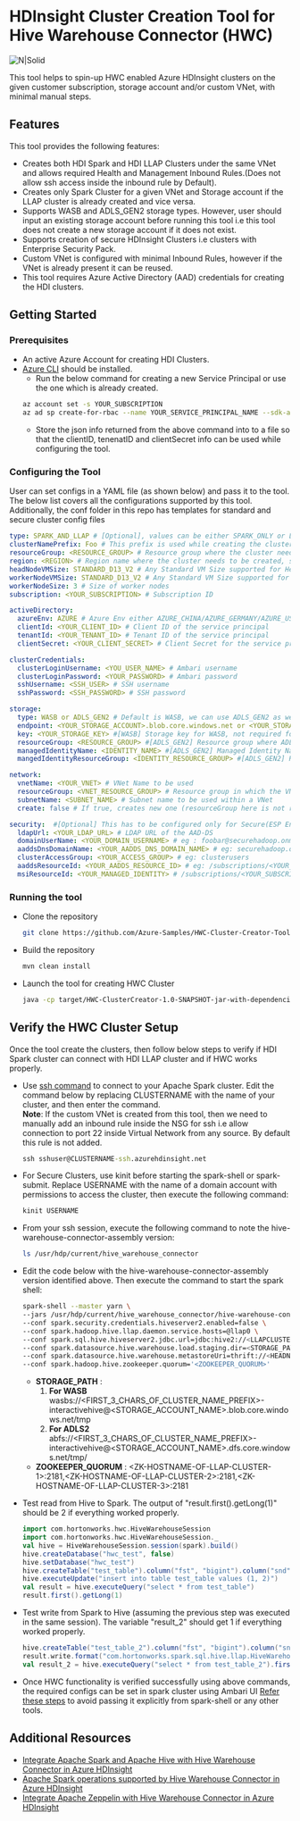 # HDInsight Cluster Creation Tool for Hive Warehouse Connector (HWC)

![N|Solid](https://docs.microsoft.com/en-us/azure/hdinsight/interactive-query/media/apache-hive-warehouse-connector/hive-warehouse-connector-architecture.png)

This tool helps to spin-up HWC enabled Azure HDInsight clusters on the given customer subscription, storage account and/or custom VNet, with minimal manual steps.

## Features

This tool provides the following features:
* Creates both HDI Spark and HDI LLAP Clusters under the same VNet and allows required Health and Management Inbound Rules.(Does not allow ssh access inside the inbound rule by Default). 
* Creates only Spark Cluster for a given VNet and Storage account if the LLAP cluster is already created and vice versa.
* Supports  WASB and ADLS_GEN2 storage types. However, user should input an existing storage account before running this tool i.e this tool does not create a new storage account if it does not exist.
* Supports creation of secure HDInsight Clusters i.e clusters with Enterprise Security Pack.
* Custom VNet is configured with minimal Inbound Rules, however if the VNet is already present it can be reused.
* This tool requires Azure Active Directory (AAD) credentials for creating the HDI clusters.


## Getting Started

### Prerequisites

- An active Azure Account for creating HDI Clusters.
- [Azure CLI](https://docs.microsoft.com/en-us/cli/azure/install-azure-cli?view=azure-cli-latest) should be installed.
    - Run the below command for creating a new Service Principal or use the one which is already created.
    ```bash 
    az account set -s YOUR_SUBSCRIPTION
    az ad sp create-for-rbac --name YOUR_SERVICE_PRINCIPAL_NAME --sdk-auth
    ```
    - Store the json info returned from the above command into to a file so that the clientID, tenenatID and clientSecret info can be used while configuring the tool.

### Configuring the Tool

User can set configs in a YAML file (as shown below) and pass it to the tool. The below list covers all the configurations supported by this tool. Additionally, the conf folder in this repo has templates for standard and secure cluster config files
 
```yml
type: SPARK_AND_LLAP # [Optional], values can be either SPARK_ONLY or LLAP_ONLY Default is SPARK_AND_LLAP
clusterNamePrefix: Foo # This prefix is used while creating the cluster name. Only first three chars are used as prefix from this string
resourceGroup: <RESOURCE_GROUP> # Resource group where the cluster needs to be created
region: <REGION> # Region name where the cluster needs to be created, should be in small case without space. Eg: eastus2
headNodeVMSize: STANDARD_D13_V2 # Any Standard VM Size supported for Head Nodes in HDInsight, https://docs.microsoft.com/en-us/azure/hdinsight/hdinsight-supported-node-configuration
workerNodeVMSize: STANDARD_D13_V2 # Any Standard VM Size supported for Worker Nodes in HDInsight, https://docs.microsoft.com/en-us/azure/hdinsight/hdinsight-supported-node-configuration
workerNodeSize: 3 # Size of worker nodes
subscription: <YOUR_SUBSCRIPTION> # Subscription ID

activeDirectory:
  azureEnv: AZURE # Azure Env either AZURE_CHINA/AZURE_GERMANY/AZURE_US_GOVERNMENT , default AZURE
  clientId: <YOUR_CLIENT_ID> # Client ID of the service principal
  tenantId: <YOUR_TENANT_ID> # Tenant ID of the service principal
  clientSecret: <YOUR_CLIENT_SECRET> # Client Secret for the service principal

clusterCredentials:
  clusterLoginUsername: <YOU_USER_NAME> # Ambari username
  clusterLoginPassword: <YOUR_PASSWORD> # Ambari password
  sshUsername: <SSH_USER> # SSH username
  sshPassword: <SSH_PASSWORD> # SSH password

storage:
  type: WASB or ADLS_GEN2 # Default is WASB, we can use ADLS_GEN2 as well
  endpoint: <YOUR_STORAGE_ACCOUNT>.blob.core.windows.net or <YOUR_STORAGE_ACCOUNT>.dfs.core.windows.net # Storage account name
  key: <YOUR_STORAGE_KEY> #[WASB] Storage key for WASB, not required for ADLS_GEN2
  resourceGroup: <RESOURCE_GROUP> #[ADLS_GEN2] Resource group where ADLS_GEN2 exist
  managedIdentityName: <IDENTITY_NAME> #[ADLS_GEN2] Managed Identity Name for ADLS_GEN2
  mangedIdentityResourceGroup: <IDENTITY_RESOURCE_GROUP> #[ADLS_GEN2] Resource Group name where the Managed Identity exist for ADLS_GEN2

network:
  vnetName: <YOUR_VNET> # VNet Name to be used
  resourceGroup: <VNET_RESOURCE_GROUP> # Resource group in which the VNet exists
  subnetName: <SUBNET_NAME> # Subnet name to be used within a VNet
  create: false # If true, creates new one (resourceGroup here is not required), else configures the existing VNet and Subnet from the resourceGroup mentioned

security:  #[Optional] This has to be configured only for Secure(ESP Enabled) clusters, for standard clusters this is not required
  ldapUrl: <YOUR_LDAP_URL> # LDAP URL of the AAD-DS
  domainUserName: <YOUR_DOMAIN_USERNAME> # eg : foobar@securehadoop.onmicrosoft.com
  aaddsDnsDomainName: <YOUR_AADDS_DNS_DOMAIN_NAME> # eg: securehadoop.onmicrosoft.com
  clusterAccessGroup: <YOUR_ACCESS_GROUP> # eg: clusterusers
  aaddsResourceId: <YOUR_AADDS_RESOURCE_ID> # eg: /subscriptions/<YOUR_SUBSCRIPTION_ID>/resourceGroups/<YOUR_RESOURCE_GROUP>/providers/Microsoft.AAD/domainServices/<YOUR_AADDS_DNS_DOMAIN_NAME>
  msiResourceId: <YOUR_MANAGED_IDENTITY> # /subscriptions/<YOUR_SUBSCRIPTION>/resourceGroups/<YOUR_RESOURCE_GROUP>/providers/Microsoft.ManagedIdentity/userAssignedIdentities/<YOUR_IDENTITY>
```


### Running the tool
- Clone the repository
    ```bash
    git clone https://github.com/Azure-Samples/HWC-Cluster-Creator-Tool.git
    ```
- Build the repository
    ```bash
    mvn clean install
    ```

- Launch the tool for creating HWC Cluster
    ```bash
    java -cp target/HWC-ClusterCreator-1.0-SNAPSHOT-jar-with-dependencies.jar com.microsoft.hdinsight.HWCClusterCreator YAML_CONFIG_PATH
    ```

## Verify the HWC Cluster Setup

Once the tool create the clusters, then follow below steps to verify if HDI Spark cluster can connect with HDI LLAP cluster and if HWC works properly.
- Use [ssh command](https://docs.microsoft.com/en-us/azure/hdinsight/hdinsight-hadoop-linux-use-ssh-unix) to connect to your Apache Spark cluster. Edit the command below by replacing CLUSTERNAME with the name of your cluster, and then enter the command.<br/> 
<strong>Note</strong>: If the custom VNet is created from this tool, then we need to manually add an inbound rule inside the NSG for ssh i.e allow connection to port 22 inside Virtual Network from any source. By default this rule is not added.
    ```cmd
    ssh sshuser@CLUSTERNAME-ssh.azurehdinsight.net
    ```
- For Secure Clusters, use kinit before starting the spark-shell or spark-submit. Replace USERNAME with the name of a domain account with permissions to access the cluster, then execute the following command:
    ```bash
    kinit USERNAME
    ```
- From your ssh session, execute the following command to note the hive-warehouse-connector-assembly version:
    ```bash
    ls /usr/hdp/current/hive_warehouse_connector
    ```

- Edit the code below with the hive-warehouse-connector-assembly version identified above. Then execute the command to start the spark shell:
    ```bash
    spark-shell --master yarn \
    --jars /usr/hdp/current/hive_warehouse_connector/hive-warehouse-connector-assembly-<STACK_VERSION>.jar \
    --conf spark.security.credentials.hiveserver2.enabled=false \
    --conf spark.hadoop.hive.llap.daemon.service.hosts=@llap0 \
    --conf spark.sql.hive.hiveserver2.jdbc.url=jdbc:hive2://<LLAPCLUSTERNAME>.azurehdinsight.net:443/;user=admin;password=PWD;ssl=true;transportMode=http;httpPath=/hive2 \
    --conf spark.datasource.hive.warehouse.load.staging.dir=<STORAGE_PATH> \
    --conf spark.datasource.hive.warehouse.metastoreUri=thrift://<HEADNODE-0 HOSTNAME of LLAP Cluster>:9083,thrift://<HEADNODE-1 HOSTNAME of LLAP Cluster>:9083 \
    --conf spark.hadoop.hive.zookeeper.quorum='<ZOOKEEPER_QUORUM>'
    ```
    - <strong>STORAGE_PATH</strong> :
        1. <strong>For WASB</strong> wasbs://<FIRST_3_CHARS_OF_CLUSTER_NAME_PREFIX>-interactivehive@<STORAGE_ACCOUNT_NAME>.blob.core.windows.net/tmp
        2. <strong>For ADLS2</strong> abfs://<FIRST_3_CHARS_OF_CLUSTER_NAME_PREFIX>-interactivehive@<STORAGE_ACCOUNT_NAME>.dfs.core.windows.net/tmp/ 
    - <strong>ZOOKEEPER_QUORUM</strong> :
         \<ZK-HOSTNAME-OF-LLAP-CLUSTER-1>:2181,\<ZK-HOSTNAME-OF-LLAP-CLUSTER-2>:2181,\<ZK-HOSTNAME-OF-LLAP-CLUSTER-3>:2181
- Test read from Hive to Spark. The output of "result.first().getLong(1)" should be 2 if everything worked properly. 
    ```scala
    import com.hortonworks.hwc.HiveWarehouseSession 
    import com.hortonworks.hwc.HiveWarehouseSession._ 
    val hive = HiveWarehouseSession.session(spark).build() 
    hive.createDatabase("hwc_test", false) 
    hive.setDatabase("hwc_test") 
    hive.createTable("test_table").column("fst", "bigint").column("snd", "bigint").create() 
    hive.executeUpdate("insert into table test_table values (1, 2)") 
    val result = hive.executeQuery("select * from test_table")
    result.first().getLong(1)
    ```
- Test write from Spark to Hive (assuming the previous step was executed in the same session). The variable "result_2" should get 1 if everything worked properly. 
    ```scala
    hive.createTable("test_table_2").column("fst", "bigint").column("snd", "bigint").create() 
    result.write.format("com.hortonworks.spark.sql.hive.llap.HiveWarehouseConnector").option("table", "test_table_2").mode("append").save() 
    val result_2 = hive.executeQuery("select * from test_table_2").first().getLong(0)
    ```
- Once HWC functionality is verified successfully using above commands, the required configs can be set in spark cluster using Ambari UI [Refer these steps](https://docs.microsoft.com/en-us/azure/hdinsight/interactive-query/apache-hive-warehouse-connector#configure-spark-cluster-settings) to avoid passing it explicitly from spark-shell or any other tools.
 
## Additional Resources
- [Integrate Apache Spark and Apache Hive with Hive Warehouse Connector in Azure HDInsight](https://docs.microsoft.com/en-us/azure/hdinsight/interactive-query/apache-hive-warehouse-connector)
- [Apache Spark operations supported by Hive Warehouse Connector in Azure HDInsight](https://docs.microsoft.com/en-us/azure/hdinsight/interactive-query/apache-hive-warehouse-connector-operations)
- [Integrate Apache Zeppelin with Hive Warehouse Connector in Azure HDInsight](https://docs.microsoft.com/en-us/azure/hdinsight/interactive-query/apache-hive-warehouse-connector-zeppelin)
